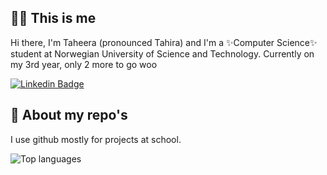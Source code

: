 ## 🙋🏽 This is me
Hi there, I'm Taheera (pronounced Tahira) and I'm a ✨Computer Science✨ student at Norwegian University of Science and Technology. Currently on my 3rd year, only 2 more to go woo

<a href="https://www.linkedin.com/in/samujjwaal/" title="Connect on LinkedIn" rel="nofollow"><img src="https://camo.githubusercontent.com/356e35f81c1c4a1860b9865a839c885f18d9eb5675e5f87730398ddfc8790752/68747470733a2f2f696d672e736869656c64732e696f2f62616467652f2d53616d756a6a7761616c2532304465792d3030373262313f7374796c653d666c6174266c6f676f3d4c696e6b6564696e266c6f676f436f6c6f723d7768697465" alt="Linkedin Badge" data-canonical-src="https://img.shields.io/badge/-Taheera%20Ahmed-0072b1?style=flat&amp;logo=Linkedin&amp;logoColor=white" style="max-width:100%;"></a>

## 🌝 About my repo's
I use github mostly for projects at school.

![Top languages](https://github-readme-stats.vercel.app/api/top-langs/?username=taheeraahmed)
